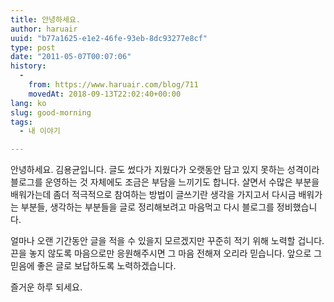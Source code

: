 ```yaml
---
title: 안녕하세요.
author: haruair
uuid: "b77a1625-e1e2-46fe-93eb-8dc93277e8cf"
type: post
date: "2011-05-07T00:07:06"
history:
  - 
    from: https://www.haruair.com/blog/711
    movedAt: 2018-09-13T22:02:40+00:00
lang: ko
slug: good-morning
tags:
  - 내 이야기

---
```

안녕하세요. 김용균입니다. 글도 썼다가 지웠다가 오랫동안 담고 있지 못하는 성격이라 블로그를 운영하는 것 자체에도 조금은 부담을 느끼기도 합니다. 살면서 수많은 부분을 배워가는데 좀더 적극적으로 참여하는 방법이 글쓰기란 생각을 가지고서 다시금 배워가는 부분들, 생각하는 부분들을 글로 정리해보려고 마음먹고 다시 블로그를 정비했습니다.

얼마나 오랜 기간동안 글을 적을 수 있을지 모르겠지만 꾸준히 적기 위해 노력할 겁니다. 끈을 놓지 않도록 마음으로만 응원해주시면 그 마음 전해져 오리라 믿습니다. 앞으로 그 믿음에 좋은 글로 보답하도록 노력하겠습니다.

즐거운 하루 되세요.